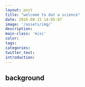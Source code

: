 ```yaml
---
layout: post
title: "welcome to dat a science"
date: 2016-08-15 14:05:07
image: '/assets/img/'
description:
main-class: 'misc'
color:
tags:
categories:
twitter_text:
introduction:
---
```


## background
